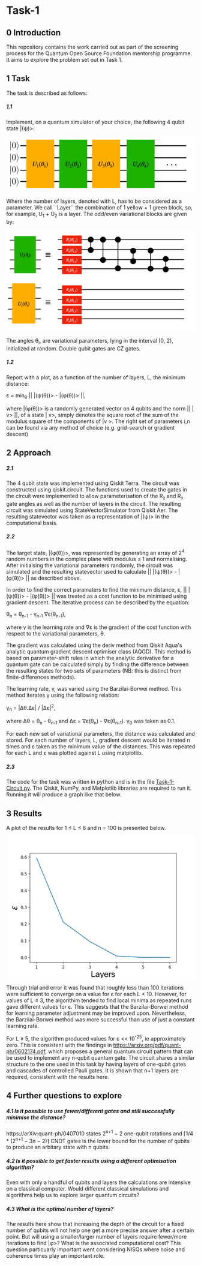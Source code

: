 # Task-1

## 0 Introduction
This repository contains the work carried out as part of the screening process for the Quantum Open Source Foundation mentorship programme. It aims to explore the problem set out in Task 1.

## 1 Task
The task is described as follows:

##### 1.1
Implement, on a quantum simulator of your choice, the following 4 qubit state |(ψ)>:

![circuit diagram](https://github.com/fbbarnes/Task-1/blob/master/Screenshot%202020-09-25%20at%2005.02.32.png)

Where the number of layers, denoted with L, has to be considered as a parameter. We call ¨Layer¨ the combination of 1 yellow + 1 green block, so, for example, U<sub>1</sub> + U<sub>2</sub> is a layer. The odd/even variational blocks are given by:

![block diagram](https://github.com/fbbarnes/Task-1/blob/master/circuit%20blocks.png)

The angles θ<sub>i</sub>, are variational parameters, lying in the interval (0, 2), initialized at random. Double qubit gates are CZ gates.

##### 1.2
Report with a plot, as a function of the number of layers, L, the minimum distance:

ε = min<sub>θ</sub> || |(ψ(θ))> - |(φ(θ))> ||,

where |(φ(θ))> is a randomly generated vector on 4 qubits and the norm || | v> ||, of a state | v>, simply denotes the square root of the sum of the modulus square of the components of |v >. The right set of parameters i,n can be found via any method of choice (e.g. grid-search or gradient descent)

## 2 Approach

##### 2.1
The 4 qubit state was implemented using Qiskit Terra. The circuit was constructed using qiskit.circuit. The functions used to create the gates in the circuit were implemented to allow parameterisation of the R<sub>z</sub> and R<sub>x</sub> gate angles as well as the number of layers in the circuit. The resulting circuit was simulated using StateVectorSimulator from Qiskit Aer. The resulting statevector was taken as a representation of |(ψ)> in the computational basis. 

##### 2.2
The target state,  |(φ(θ))>, was represented by generating an array of 2<sup>4</sup> random numbers in the complex plane with modulus ≤ 1 and normalising. After initialsing the variational parameters randomly, the circuit was simulated and the resulting statevector used to calculate  || |(ψ(θ))> - |(φ(θ))> || as described above. 

In order to find the correct paramaters to find the minimum distance, ε, || |(ψ(θ))> - |(φ(θ))> || was treated as a cost function to be minimised using gradient descent. The iterative process can be described by the equation:

θ<sub>n</sub> = θ<sub>n-1</sub> - γ<sub>n-1</sub> ∇ε(θ<sub>n-1</sub>),

where γ is the learning rate and ∇ε is the gradient of the cost function with respect to the variational parameters, θ. 

The gradient was calculated using the deriv method from Qiskit Aqua's analytic quantum gradient descent optimiser class (AQGD). This method is based on parameter-shift rules in which the analytic derivative for a quantum gate can be calculated simply by finding the difference between the resulting states for two sets of parameters (NB: this is distinct from finite-differences methods). 

The learning rate, γ, was varied using the Barzilai-Borwei method. This method iterates γ using the following relation:

γ<sub>n</sub> = |Δθ.Δε| / |Δε|<sup>2</sup>,

where Δθ = θ<sub>n</sub> - θ<sub>n-1</sub> and Δε = ∇ε(θ<sub>n</sub>) - ∇ε(θ<sub>n-1</sub>). γ<sub>0</sub> was taken as 0.1. 

For each new set of variational parameters, the distance was calculated and stored. For each number of layers, L, gradient descent would be iterated n times and ε taken as the minimum value of the distances. This was repeated for each L and ε was plotted against L using matplotlib. 

##### 2.3
The code for the task was written in python and is in the file [Task-1-Circuit.py](https://github.com/fbbarnes/Task-1/blob/master/Task-1-Circuit.py). The Qiskit, NumPy, and Matplotlib libraries are required to run it. Running it will produce a graph like that below.

## 3 Results
A plot of the results for 1 ≤ L ≤ 6 and n = 100 is presented below. 

![plot of results](https://github.com/fbbarnes/Task-1/blob/master/1-6L%20g%3DBB%20i%3C100.png)

Through trial and error it was found that roughly less than 100 iterations were sufficient to converge on a value for ε for each L < 10. However, for values of L ≤ 3, the algorithim tended to find local minima as repeated runs gave different values for ε. This suggests that the Barzilai-Borwei method for learning parameter adjustment may be improved upon. Nevertheless, the Barzilai-Borwei method was more successful than use of just a constant learning rate. 

For L ≥ 5, the algorithm produced values for ε << 10<sup>-25</sup>, ie approximately zero.  This is consistent with the findings in https://arxiv.org/pdf/quant-ph/0602174.pdf, which proposes a general quantum circuit pattern that can be used to implement any n-qubit quantum gate. The circuit shares a similar structure to the one used in this task by having layers of one-qubit gates and cascades of controlled Pauli gates. It is shown that n+1 layers are required, consistent with the results here. 

## 4 Further questions to explore
##### 4.1 Is it possible to use fewer/different gates and still successfully minimise the distance?
https://arXiv:quant-ph/0407010  states 2<sup>n+1</sup> − 2 one-qubit rotations and ⌈1/4 * (2<sup>n+1</sup> − 3n − 2)⌉ CNOT gates is the lower bound for the number of qubits to produce an arbitary state with n qubits. 
##### 4.2 Is it possible to get faster results using a different optimisation algorithm?
Even with only a handful of qubits and layers the calculations are intensive on a classical computer. Would different classical simulations and algorithms help us to explore larger quantum circuits? 
##### 4.3 What is the optimal number of layers?
The results here show that increasing the depth of the circuit for a fixed number of qubits will not help one get a more precise answer after a certain point. But will using a smaller/larger number of layers require fewer/more iterations to find |φ>? What is the associated computational cost? This question particuarly important went considering NISQs where noise and coherence times play an important role. 

